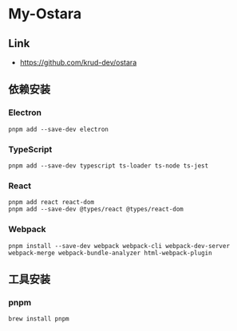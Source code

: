 # My-Ostara

## Link

- https://github.com/krud-dev/ostara

## 依赖安装

### Electron

```shell
pnpm add --save-dev electron
```

### TypeScript

```shell
pnpm add --save-dev typescript ts-loader ts-node ts-jest
```

### React

```shell
pnpm add react react-dom 
pnpm add --save-dev @types/react @types/react-dom
```

### Webpack

```shell
pnpm install --save-dev webpack webpack-cli webpack-dev-server webpack-merge webpack-bundle-analyzer html-webpack-plugin
```

## 工具安装

### pnpm

```shell
brew install pnpm
```
